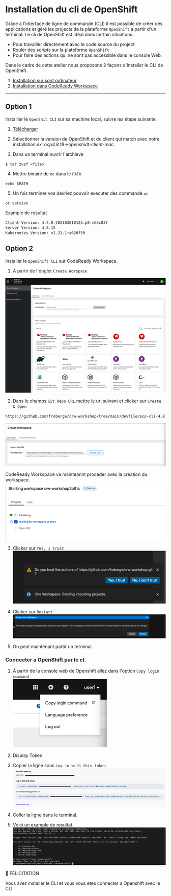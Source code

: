 # Installation du cli de OpenShift

Grâce à l'interface de ligne de commande (CLI) il est possible de créer des applications et géré les projects de la plateforme `OpenShift` a partir d'un terminal.  Le cli de OpenShift est idéal dans certain situations:
* Pour travailler directement avec le code source du project
* Rouler des scripts sur la plateforme `OpenShift`
* Pour faire des actions qui ne sont pas accessible dans le console Web.

Dans le cadre de cette atelier nous proposons 2 façons d'installer le CLI de OpenShift.
1. [Installation sur sont ordinateur](#option-1)
2. [Installation dans CodeReady Workspace](#option2)
---

## Option 1

Installler le `OpenShit CLI` sur sa machine local, suivre les étape suivante.

1. [Télécharger](https://mirror.openshift.com/pub/openshift-v4/clients/ocp/) 

2. Sélectionner la version de OpenShift et du client qui match avec notre installation.*ex: ocp4.8.18->openshidt-client-mac* 

3. Dans un terminal ouvrir l'archieve
```
$ tar zvzf <file>
```

4. Mettre binaire de `oc` dans le `PATH`
```
echo $PATH
```

5.  Un fois terminer vos devriez pouvoir executer des commande `oc`
```
oc version
```

Example de resultat
```
Client Version: 4.7.0-202103010125.p0-c66c03f
Server Version: 4.8.15
Kubernetes Version: v1.21.1+a620f50
```

## Option 2

Installer le `OpenShift CLI` sur CodeReady Workspace.

1. A partir de l'onglet `Create Worspace`

![Create Workspace](images/crw-create-workspace.png)

2. Dans le champs `Git Repo URL` mettre le url suivant et clicker sur `Create & Open`
```
https://github.com/froberge/crw-workshop/tree/main/devfile/ocp-cli-4.8
```
![Clone Repo](images/clone-ocp-cli-repo.png)

CodeReady Workspace va mainteannt procéder avec la création du workspace.
![Workspace creation Repo](images/ocp-cli-workspace-creation.png)


3. Clicker sur `Yes, I Trust`
![Trust Workspace Author](images/trust-author.png)

4. Clicker sur `Restart`
![vscode plugin](images/vscode-plugin.png)

5. On peut maintenant partir un terminal.


### Connecter a OpenShift par le cl.

1. À partir de la console web de Openshift allez dans l'option `Copy login command`        
![Login command](images/login-command.png)

2. Display Token

3. Copier la ligne sous `Log in with this token`
![Login token](images/login-token.png)

4. Coller la ligne dans le terminal.

5. Voici un example de resultat.
![Example](images/terminal-example.png)

:tada: FÉLICITATION

Vous avez installer le CLI et vous vous etes connecter a Openshift avec le CLI.
